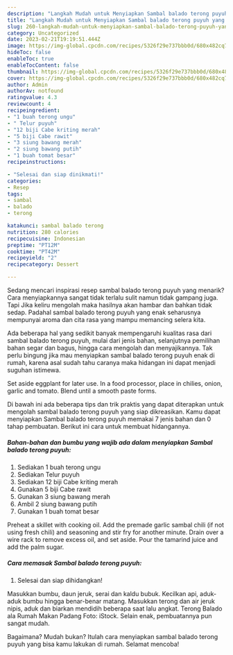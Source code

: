 ```yaml
---
description: "Langkah Mudah untuk Menyiapkan Sambal balado terong puyuh yang Enak"
title: "Langkah Mudah untuk Menyiapkan Sambal balado terong puyuh yang Enak"
slug: 260-langkah-mudah-untuk-menyiapkan-sambal-balado-terong-puyuh-yang-enak
category: Uncategorized
date: 2023-02-21T19:19:51.444Z
image: https://img-global.cpcdn.com/recipes/5326f29e737bbb0d/680x482cq70/sambal-balado-terong-puyuh-foto-resep-utama.jpg
hideToc: false
enableToc: true
enableTocContent: false
thumbnail: https://img-global.cpcdn.com/recipes/5326f29e737bbb0d/680x482cq70/sambal-balado-terong-puyuh-foto-resep-utama.jpg
cover: https://img-global.cpcdn.com/recipes/5326f29e737bbb0d/680x482cq70/sambal-balado-terong-puyuh-foto-resep-utama.jpg
author: Admin
authorAv: notfound
ratingvalue: 4.3
reviewcount: 4
recipeingredient:
- "1 buah terong ungu"
- " Telur puyuh"
- "12 biji Cabe kriting merah"
- "5 biji Cabe rawit"
- "3 siung bawang merah"
- "2 siung bawang putih"
- "1 buah tomat besar"
recipeinstructions:

- "Selesai dan siap dinikmati!"
categories:
- Resep
tags:
- sambal
- balado
- terong

katakunci: sambal balado terong 
nutrition: 280 calories
recipecuisine: Indonesian
preptime: "PT12M"
cooktime: "PT42M"
recipeyield: "2"
recipecategory: Dessert

---
```



Sedang mencari inspirasi resep sambal balado terong puyuh yang menarik? Cara menyiapkannya sangat tidak terlalu sulit namun tidak gampang juga. Tapi Jika keliru mengolah maka hasilnya akan hambar dan bahkan tidak sedap. Padahal sambal balado terong puyuh yang enak seharusnya mempunyai aroma dan cita rasa yang mampu memancing selera kita.


Ada beberapa hal yang sedikit banyak mempengaruhi kualitas rasa dari sambal balado terong puyuh, mulai dari jenis bahan, selanjutnya pemilihan bahan segar dan bagus, hingga cara mengolah dan menyajikannya. Tak perlu bingung jika mau menyiapkan sambal balado terong puyuh enak di rumah, karena asal sudah tahu caranya maka hidangan ini dapat menjadi suguhan istimewa.

Set aside eggplant for later use. In a food processor, place in chilies, onion, garlic and tomato. Blend until a smooth paste forms.


Di bawah ini ada beberapa tips dan trik praktis yang dapat diterapkan untuk mengolah sambal balado terong puyuh yang siap dikreasikan. Kamu dapat menyiapkan Sambal balado terong puyuh memakai 7 jenis bahan dan 0 tahap pembuatan. Berikut ini cara untuk membuat hidangannya.

<!--inarticleads1-->

##### Bahan-bahan dan bumbu yang wajib ada dalam menyiapkan Sambal balado terong puyuh:

1. Sediakan 1 buah terong ungu
1. Sediakan  Telur puyuh
1. Sediakan 12 biji Cabe kriting merah
1. Gunakan 5 biji Cabe rawit
1. Gunakan 3 siung bawang merah
1. Ambil 2 siung bawang putih
1. Gunakan 1 buah tomat besar


Preheat a skillet with cooking oil. Add the premade garlic sambal chili (if not using fresh chili) and seasoning and stir fry for another minute. Drain over a wire rack to remove excess oil, and set aside. Pour the tamarind juice and add the palm sugar. 

<!--inarticleads2-->

##### Cara memasak Sambal balado terong puyuh:


1. Selesai dan siap dihidangkan!

Masukkan bumbu, daun jeruk, serai dan kaldu bubuk. Kecilkan api, aduk-aduk bumbu hingga benar-benar matang. Masukkan terong dan air jeruk nipis, aduk dan biarkan mendidih beberapa saat lalu angkat. Terong Balado ala Rumah Makan Padang Foto: iStock. Selain enak, pembuatannya pun sangat mudah. 

Bagaimana? Mudah bukan? Itulah cara menyiapkan sambal balado terong puyuh yang bisa kamu lakukan di rumah. Selamat mencoba!
